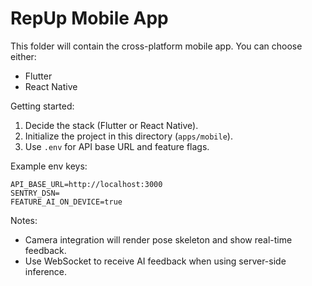 # RepUp Mobile App

This folder will contain the cross-platform mobile app. You can choose either:

- Flutter
- React Native

Getting started:

1) Decide the stack (Flutter or React Native).
2) Initialize the project in this directory (`apps/mobile`).
3) Use `.env` for API base URL and feature flags.

Example env keys:

```
API_BASE_URL=http://localhost:3000
SENTRY_DSN=
FEATURE_AI_ON_DEVICE=true
```

Notes:
- Camera integration will render pose skeleton and show real-time feedback.
- Use WebSocket to receive AI feedback when using server-side inference.
